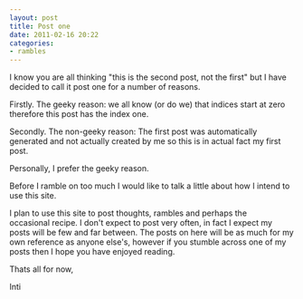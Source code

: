 ```yaml
---
layout: post
title: Post one
date: 2011-02-16 20:22
categories:
- rambles
---
```


I know you are all thinking "this is the second post, not the first" but I have decided to call it post one for a number of reasons.

Firstly. The geeky reason: we all know (or do we) that indices start at zero therefore this post has the index one.

Secondly. The non-geeky reason: The first post was automatically generated and not actually created by me so this is in actual fact my first post.

Personally, I prefer the geeky reason.

Before I ramble on too much I would like to talk a little about how I intend to use this site.

I plan to use this site to post thoughts, rambles and perhaps the occasional recipe. I don't expect to post very often, in fact I expect my posts will be few and far between. The posts on here will be as much for my own reference as anyone else's, however if you stumble across one of my posts then I hope you have enjoyed reading.

Thats all for now,

Inti
